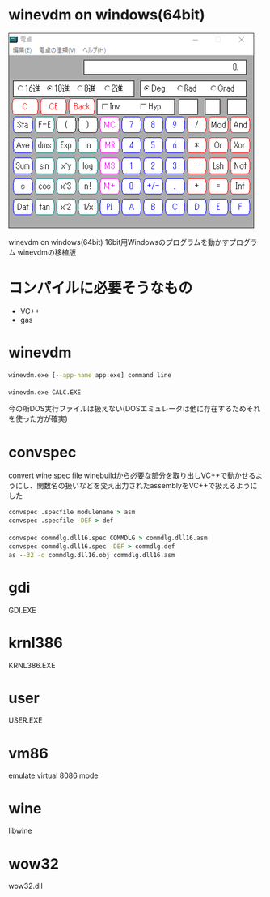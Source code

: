 # winevdm on windows(64bit)
<img src="screenshot.PNG">

winevdm on windows(64bit)
16bit用Windowsのプログラムを動かすプログラム
winevdmの移植版
# コンパイルに必要そうなもの
+ VC++
+ gas

# winevdm
```bat
winevdm.exe [--app-name app.exe] command line

winevdm.exe CALC.EXE
```
今の所DOS実行ファイルは扱えない(DOSエミュレータは他に存在するためそれを使った方が確実)
# convspec
convert wine spec file
winebuildから必要な部分を取り出しVC++で動かせるようにし、関数名の扱いなどを変え出力されたassemblyをVC++で扱えるようにした
```bat
convspec .specfile modulename > asm
convspec .specfile -DEF > def

convspec commdlg.dll16.spec COMMDLG > commdlg.dll16.asm
convspec commdlg.dll16.spec -DEF > commdlg.def
as --32 -o commdlg.dll16.obj commdlg.dll16.asm
```
# gdi
GDI.EXE
# krnl386
KRNL386.EXE
# user
USER.EXE
# vm86
emulate virtual 8086 mode
# wine
libwine
# wow32
wow32.dll
